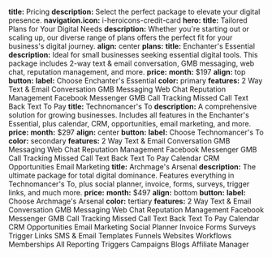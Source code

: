 **title:**
  Pricing
**description:**
  Select the perfect package to elevate your digital presence.
**navigation.icon:**
  i-heroicons-credit-card
**hero:**
  **title:**
    Tailored Plans for Your Digital Needs
  **description:**
    Whether you're starting out or scaling up, our diverse range of plans offers the perfect fit for your business's digital journey.
  **align:**
    center
**plans:**
  **title:**
    Enchanter's Essential
  **description:**
    Ideal for small businesses seeking essential digital tools. This package includes 2-way text & email conversation, GMB messaging, web chat, reputation management, and more.
  **price:**
    **month:**
      $197
  **align:**
    top
  **button:**
    **label:**
      Choose Enchanter's Essential
    **color:**
      primary
  **features:**
    2 Way Text & Email Conversation
    GMB Messaging
    Web Chat
    Reputation Management
    Facebook Messenger
    GMB Call Tracking
    Missed Call Text Back
    Text To Pay
  **title:**
    Technomancer's To
  **description:**
    A comprehensive solution for growing businesses. Includes all features in the Enchanter's Essential, plus calendar, CRM, opportunities, email marketing, and more.
  **price:**
    **month:**
      $297
  **align:**
    center
  **button:**
    **label:**
      Choose Technomancer's To
    **color:**
      secondary
  **features:**
    2 Way Text & Email Conversation
    GMB Messaging
    Web Chat
    Reputation Management
    Facebook Messenger
    GMB Call Tracking
    Missed Call Text Back
    Text To Pay
    Calendar
    CRM
    Opportunities
    Email Marketing
  **title:**
    Archmage's Arsenal
  **description:**
    The ultimate package for total digital dominance. Features everything in Technomancer's To, plus social planner, invoice, forms, surveys, trigger links, and much more.
  **price:**
    **month:**
      $497
  **align:**
    bottom
  **button:**
    **label:**
      Choose Archmage's Arsenal
    **color:**
      tertiary
  **features:**
    2 Way Text & Email Conversation
    GMB Messaging
    Web Chat
    Reputation Management
    Facebook Messenger
    GMB Call Tracking
    Missed Call Text Back
    Text To Pay
    Calendar
    CRM
    Opportunities
    Email Marketing
    Social Planner
    Invoice
    Forms
    Surveys
    Trigger Links
    SMS & Email Templates
    Funnels
    Websites
    Workflows
    Memberships
    All Reporting
    Triggers
    Campaigns
    Blogs
    Affiliate Manager
